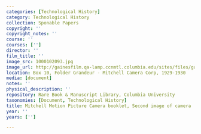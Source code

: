 ```yaml
---
categories: [Technological History]
category: Technological History
collection: Sponable Papers
copyright: ''
copyright_notes: ''
course: ''
courses: ['']
director: ''
film_title: ''
image_src: 1000102093.jpg
image_url: http://gainesfilm.qa-lamp.ccnmtl.columbia.edu/sites/files/gainesfilm/images/1000102093.jpg
location: Box 10, Folder Grandeur - Mitchell Camera Corp, 1929-1930
media: [document]
notes: ''
physical_description: ''
repository: Rare Book & Manuscript Library, Columbia University
taxonomies: [Document, Technological History]
title: Mitchell Motion Picture Camera booklet, Second image of camera
year: ''
years: ['']

---
```

